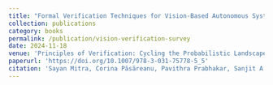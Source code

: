 ```yaml
---
title: "Formal Verification Techniques for Vision-Based Autonomous Systems – A Survey"
collection: publications
category: books
permalink: /publication/vision-verification-survey
date: 2024-11-18
venue: 'Principles of Verification: Cycling the Probabilistic Landscape, 2024'
paperurl: 'https://doi.org/10.1007/978-3-031-75778-5_5'
citation: 'Sayan Mitra, Corina Păsăreanu, Pavithra Prabhakar, Sanjit A. Seshia, Ravi Mangal, Yangge Li, Christopher Watson, Divya Gopinath, Huafeng Yu. "Formal Verification Techniques for Vision-Based Autonomous Systems – A Survey." In <i>Principles of Verification: Cycling the Probabilistic Landscape: Essays Dedicated to Joost-Pieter Katoen on the Occasion of his 60th Birthday</i>, 2024'
---
```

